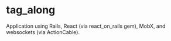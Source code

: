# tag_along
Application using Rails, React (via react_on_rails gem), MobX, and websockets (via ActionCable).
